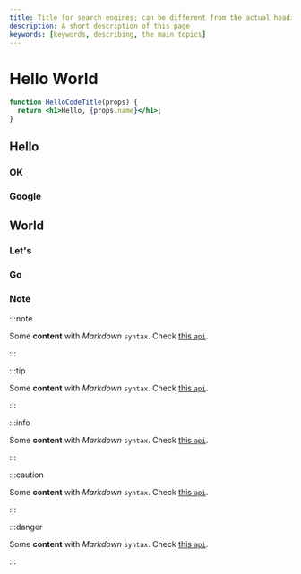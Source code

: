 ```yaml
---
title: Title for search engines; can be different from the actual heading
description: A short description of this page
keywords: [keywords, describing, the main topics]
---
```


# Hello World
```jsx title="/src/components/HelloCodeTitle.js" showLineNumbers (2)
function HelloCodeTitle(props) {
  return <h1>Hello, {props.name}</h1>;
}
```
## Hello
### OK
### Google

## World
### Let's
### Go
### Note
:::note

Some **content** with _Markdown_ `syntax`. Check [this `api`](#).

:::

:::tip

Some **content** with _Markdown_ `syntax`. Check [this `api`](#).

:::

:::info

Some **content** with _Markdown_ `syntax`. Check [this `api`](#).

:::

:::caution

Some **content** with _Markdown_ `syntax`. Check [this `api`](#).

:::

:::danger

Some **content** with _Markdown_ `syntax`. Check [this `api`](#).

:::